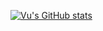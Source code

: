 [![Vu's GitHub stats](https://github-readme-stats.vercel.app/api?username=nphivu414&show_icons=true&theme=dracular)](https://github.com/nphivu414/github-readme-stats)